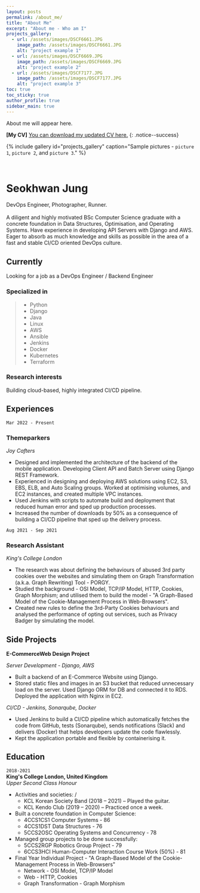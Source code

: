 ```yaml
---
layout: posts
permalink: /about_me/
title: "About Me"
excerpt: "About me - Who am I"
projects_gallery:
  - url: /assets/images/DSCF6661.JPG
    image_path: /assets/images/DSCF6661.JPG
    alt: "project example 1"
  - url: /assets/images/DSCF6669.JPG
    image_path: /assets/images/DSCF6669.JPG
    alt: "project example 2"
  - url: /assets/images/DSCF7177.JPG
    image_path: /assets/images/DSCF7177.JPG
    alt: "project example 3"
toc: true
toc_sticky: true
author_profile: true
sidebar_main: true
---
```


About me will appear here.  

**[My CV]** [You can download my updated CV here.](/assets/pdfs/Seokhwan_Jung_s_CV_H.pdf)
{: .notice--success}

{% include gallery id="projects_gallery" caption="Sample pictures - `picture 1`, `picture 2`, and `picture 3`." %}  
  
<!-- ![My Photo](/assets/images/DSCF7162.JPG){: width="80%" height="80%" .align-left}   -->

<br>

# Seokhwan Jung

DevOps Engineer, Photographer, Runner.  
<br>
A diligent and highly motivated BSc Computer Science graduate with a concrete foundation in Data Structures, Optimisation, and Operating Systems. Have experience in developing API Servers with Django and AWS. Eager to absorb as much knowledge and skills as possible in the area of a fast and stable CI/CD oriented DevOps culture.

## Currently

Looking for a job as a DevOps Engineer / Backend Engineer

### Specialized in

>- Python
>- Django
>- Java
>- Linux
>- AWS
>- Ansible
>- Jenkins
>- Docker
>- Kubernetes
>- Terraform

### Research interests

Building cloud-based, highly integrated CI/CD pipeline.

## Experiences
  
`Mar 2022 - Present`  
### Themeparkers
*Joy Cafters*

* Designed and implemented the architecture of the backend of the mobile application. Developing Client API and Batch Server using Django REST Framework.
* Experienced in designing and deploying AWS solutions using EC2, S3, EBS, ELB, and Auto Scaling groups. Worked at optimising volumes, and EC2 instances, and created multiple VPC instances.
* Used Jenkins with scripts to automate build and deployment that reduced human error and sped up production processes.
* Increased the number of downloads by 50% as a consequence of building a CI/CD pipeline that sped up the delivery process.

`Aug 2021 - Sep 2021`  
### Research Assistant
*King's College London*

* The research was about defining the behaviours of abused 3rd party cookies over the websites and simulating them on Graph Transformation (a.k.a. Graph Rewriting) Tool - PORGY.
* Studied the background - OSI Model, TCP/IP Model, HTTP, Cookies, Graph Morphism; and utilised them to build the model - "A Graph-Based Model of the Cookie-Management Process in Web-Browsers".
* Created new rules to define the 3rd-Party Cookies behaviours and analysed the performance of opting out services, such as Privacy Badger by simulating the model.

## Side Projects
**E-CommerceWeb Design Project**
  
*Server Development - Django, AWS*  
* Built a backend of an E-Commerce Website using Django.
* Stored static files and images in an S3 bucket that reduced unnecessary load on the server. Used Django ORM for DB and connected it to RDS. Deployed the application with Nginx in EC2.

*CI/CD - Jenkins, Sonarqube, Docker*  
* Used Jenkins to build a CI/CD pipeline which automatically fetches the code from GitHub, tests (Sonarqube), sends notifications (Slack) and delivers (Docker) that helps developers update the code flawlessly.
* Kept the application portable and flexible by containerising it.

## Education

`2018-2021`  
**King's College London, United Kingdom**  
*Upper Second Class Honour*

* Activities and societies: /
    - KCL Korean Society Band (2018 – 2021) – Played the guitar.
    - KCL Kendo Club (2019 – 2020) – Practiced once a week.
* Built a concrete foundation in Computer Science:
    - 4CCS1CS1 Computer Systems - 86
    - 4CCS1DST Data Structures - 76
    - 5CCS2OSC Operating Systems and Concurrency - 78
* Managed group projects to be done successfully:
    - 5CCS2RGP Robotics Group Project - 79
    - 6CCS3HCI Human-Computer Interaction Course Work (50%) - 81
* Final Year Individual Project - "A Graph-Based Model of the Cookie-Management Process in Web-Browsers"
    - Network - OSI Model, TCP/IP Model
    - Web - HTTP, Cookies
    - Graph Transformation - Graph Morphism
